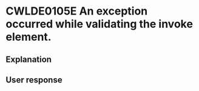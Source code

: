 # CWLDE0105E An exception occurred while validating the invoke element.

## Explanation

## User response